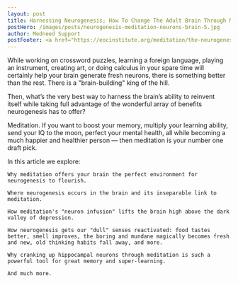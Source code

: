 ```yaml
---
layout: post
title: Harnessing Neurogenesis; How To Change The Adult Brain Through Meditation
postHero: /images/posts/neurogenesis-meditation-neurons-brain-5.jpg
author: Medneed Support
postFooter: <a href="https://eocinstitute.org/meditation/the-neurogenesis-guide-how-meditation-changes-the-adult-brain/?gr3-Neurogenesis-1/" target="_blank">Continue Reading</a> 
---
```

<!-- Excerpt here before second image below -->


While working on crossword puzzles, learning a foreign language, playing an instrument, creating art, or doing calculus in your spare time will certainly help your brain generate fresh neurons, there is something better than the rest. There is a "brain-building" king of the hill.

Then, what’s the very best way to harness the brain’s ability to reinvent itself while taking full advantage of the wonderful array of benefits neurogenesis has to offer?

Meditation. If you want to boost your memory, multiply your learning ability, send your IQ to the moon, perfect your mental health, all while becoming a much happier and healthier person — then meditation is your number one draft pick.

In this article we explore:

    Why meditation offers your brain the perfect environment for neurogenesis to flourish.
    
    Where neurogenesis occurs in the brain and its inseparable link to meditation.
    
    How meditation's "neuron infusion" lifts the brain high above the dark valley of depression.
    
    How neurogenesis gets our "dull" senses reactivated: food tastes better, smell improves, the boring and mundane magically becomes fresh and new, old thinking habits fall away, and more.
    
    Why cranking up hippocampal neurons through meditation is such a powerful tool for great memory and super-learning.

    And much more.
